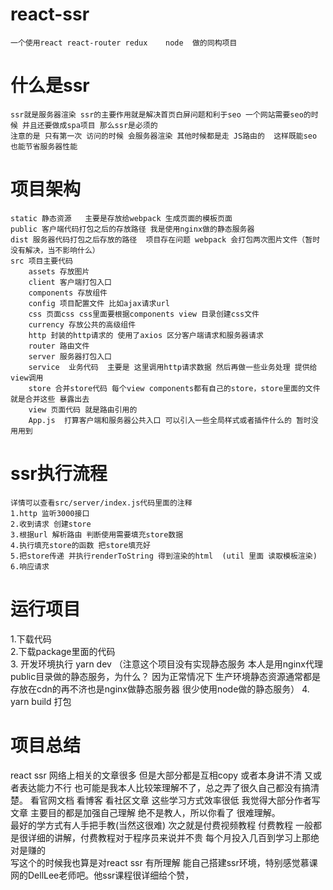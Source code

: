# react-ssr
    一个使用react react-router redux    node  做的同构项目
# 什么是ssr
    ssr就是服务器渲染 ssr的主要作用就是解决首页白屏问题和利于seo 一个网站需要seo的时候 并且还要做成spa项目 那么ssr是必须的 
    注意的是 只有第一次 访问的时候 会服务器渲染 其他时候都是走 JS路由的  这样既能seo 也能节省服务器性能
# 项目架构
    static 静态资源   主要是存放给webpack 生成页面的模板页面  
    public 客户端代码打包之后的存放路径 我是使用nginx做的静态服务器  
    dist 服务器代码打包之后存放的路径  项目存在问题 webpack 会打包两次图片文件（暂时没有解决，当不影响什么）  
    src 项目主要代码  
        assets 存放图片  
        client 客户端打包入口  
        components 存放组件  
        config 项目配置文件 比如ajax请求url  
        css 页面css css里面要根据components view 目录创建css文件  
        currency 存放公共的高级组件  
        http 封装的http请求的 使用了axios 区分客户端请求和服务器请求  
        router 路由文件 
        server 服务器打包入口  
        service  业务代码  主要是 这里调用http请求数据 然后再做一些业务处理 提供给view调用  
        store 合并store代码 每个view components都有自己的store，store里面的文件就是合并这些 暴露出去  
        view 页面代码 就是路由引用的  
        App.js  打算客户端和服务器公共入口 可以引入一些全局样式或者插件什么的 暂时没用用到  
# ssr执行流程
    详情可以查看src/server/index.js代码里面的注释
    1.http 监听3000接口  
    2.收到请求 创建store  
    3.根据url 解析路由 判断使用需要填充store数据  
    4.执行填充store的函数 把store填充好  
    5.把store传递 并执行renderToString 得到渲染的html  (util 里面 读取模板渲染)
    6.响应请求
# 运行项目
   1.下载代码  
   2.下载package里面的代码  
   3. 开发环境执行 yarn dev （注意这个项目没有实现静态服务  本人是用nginx代理public目录做的静态服务，为什么？ 因为正常情况下 生产环境静态资源通常都是存放在cdn的再不济也是nginx做静态服务器 很少使用node做的静态服务）
   4. yarn build  打包
# 项目总结
   react ssr  网络上相关的文章很多  但是大部分都是互相copy 或者本身讲不清 又或者表达能力不行  也可能是我本人比较笨理解不了，总之弄了很久自己都没有搞清楚。 
   看官网文档 看博客 看社区文章 这些学习方式效率很低  我觉得大部分作者写文章 主要目的都是加强自己理解 绝不是教人，所以你看了 很难理解。  
   最好的学方式有人手把手教(当然这很难) 次之就是付费视频教程 付费教程 一般都是很详细的讲解，付费教程对于程序员来说并不贵 每个月投入几百到学习上那绝对是赚的  
   写这个的时候我也算是对react ssr 有所理解 能自己搭建ssr环境，特别感觉慕课网的DellLee老师吧。他ssr课程很详细给个赞，

        
